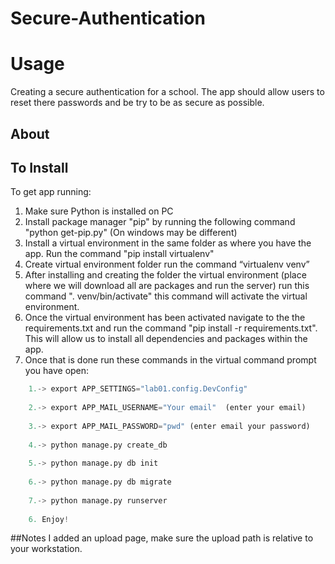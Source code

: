 # Secure-Authentication

# Usage

Creating a secure authentication for a school. The app should allow users to reset there passwords and be try to be as secure as possible.

## About

## To Install

To get app running: 
  1. Make sure Python is installed on PC
  2. Install package manager "pip" by running the following command "python get-pip.py" (On windows may be different)
  3. Install a virtual environment in the same folder as where you have the app. Run the command "pip install virtualenv"
  4. Create virtual environment folder run the command “virtualenv venv”
  3. After installing and creating the folder the virtual environment (place where we will download all are packages and run the server) run this command 
". venv/bin/activate" this command will activate the virtual environment.
  4. Once the virtual environment has been activated navigate to the the requirements.txt and run the command "pip install -r requirements.txt". This will allow us to install all dependencies and packages within the app.
  5. Once that is done run these commands in the virtual command prompt you have open: 
  ``` python
      1.-> export APP_SETTINGS="lab01.config.DevConfig" 
      
      2.-> export APP_MAIL_USERNAME="Your email"  (enter your email)
      
      3.-> export APP_MAIL_PASSWORD="pwd" (enter email your password)
      
      4.-> python manage.py create_db
      
      5.-> python manage.py db init
      
      6.-> python manage.py db migrate
      
      7.-> python manage.py runserver 
      
      6. Enjoy!
  ```

##Notes
I added an upload page, make sure the upload path is relative to your workstation. 
